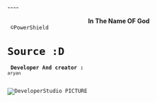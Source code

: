----<center> <b>In The Name OF God </b></center> <code> ©PowerShield <h1>Source :D </h1> 
<b>Developer And creator : </b>
<code>aryan</code><br><br>
<img src ="http://developer1.ir/Pic/imgexample.jpg" alt ="DeveloperStudio PICTURE" />
